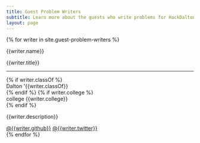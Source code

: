 ```yaml
---
title: Guest Problem Writers
subtitle: Learn more about the guests who write problems for HackDalton!
layout: page
---
```


<div class="grid">
    {% for writer in site.guest-problem-writers %}
    <div class="box">
        <p class="title">{{writer.name}}</p>
        <p class="subtitle">{{writer.title}}</p>
        <hr />
        <div class="field is-grouped is-grouped-multiline">
            {% if writer.classOf %}
            <div class="control">
                <div class="tags has-addons">
                    <span class="tag is-dark">Dalton</span>
                    <span class="tag is-link">'{{writer.classOf}}</span>
                </div>
            </div>
            {% endif %}
            {% if writer.college %}
            <div class="control">
                <div class="tags has-addons">
                    <span class="tag is-dark">college</span>
                    <span class="tag is-success">{{writer.college}}</span>
                </div>
            </div>
            {% endif %}
            <!-- <div class="control">
                <div class="tags has-addons">
                    <span class="tag is-dark">chat</span>
                    <span class="tag is-primary">on gitter</span>
                </div>
            </div> -->
        </div>
        <p>{{writer.description}}</p>
        <div class="writer-social-links">
        <span><i class="fab fa-github"></i> <a href="https://github.com/{{writer.github}}">@{{writer.github}}</a></span>
        <span><i class="fab fa-twitter"></i> <a href="https://twitter.com/{{writer.twitter}}">@{{writer.twitter}}</a></span>
        </div>
    </div>
    {% endfor %}
</div>